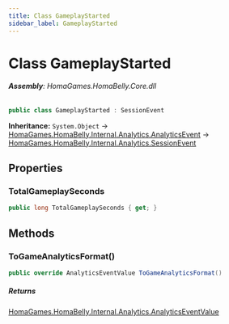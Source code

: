 ```yaml
---
title: Class GameplayStarted
sidebar_label: GameplayStarted
---
```

# Class GameplayStarted


###### **Assembly**: HomaGames.HomaBelly.Core.dll

```csharp title="Declaration"
public class GameplayStarted : SessionEvent
```
**Inheritance:** `System.Object` -> [HomaGames.HomaBelly.Internal.Analytics.AnalyticsEvent](../HomaGames.HomaBelly.Internal.Analytics/AnalyticsEvent) -> [HomaGames.HomaBelly.Internal.Analytics.SessionEvent](../HomaGames.HomaBelly.Internal.Analytics/SessionEvent)

## Properties
### TotalGameplaySeconds


```csharp title="Declaration"
public long TotalGameplaySeconds { get; }
```
## Methods
### ToGameAnalyticsFormat()


```csharp title="Declaration"
public override AnalyticsEventValue ToGameAnalyticsFormat()
```

##### Returns

[HomaGames.HomaBelly.Internal.Analytics.AnalyticsEventValue](../HomaGames.HomaBelly.Internal.Analytics/AnalyticsEventValue)
